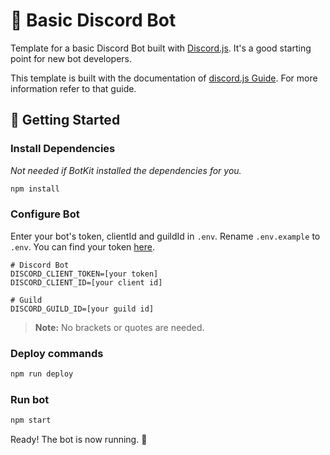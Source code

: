 # 🤖 Basic Discord Bot

Template for a basic Discord Bot built with [Discord.js](https://discord.js.org). It's a good starting point for new bot developers.

This template is built with the documentation of [discord.js Guide](https://discordjs.guide/). For more information refer to that guide.

## 🚀 Getting Started

### Install Dependencies

_Not needed if BotKit installed the dependencies for you._

```bash
npm install
```

### Configure Bot

Enter your bot's token, clientId and guildId in `.env`. Rename `.env.example` to `.env`. You can find your token [here](https://discordapp.com/developers/applications/me).

```
# Discord Bot
DISCORD_CLIENT_TOKEN=[your token]
DISCORD_CLIENT_ID=[your client id]

# Guild
DISCORD_GUILD_ID=[your guild id]
```

> **Note:** No brackets or quotes are needed.

### Deploy commands

```bash
npm run deploy
```

### Run bot

```bash
npm start
```

Ready! The bot is now running. 🥳
